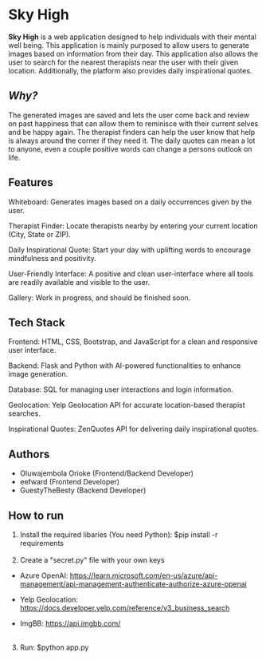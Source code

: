 # Sky High
**Sky High** is a web application designed to help individuals with their mental well being. This application is mainly purposed to allow users to generate images based on information from their day. This application also allows the user to search for the nearest therapists near the user with their given location. Additionally, the platform also provides daily inspirational quotes. 

## *Why?*
The generated images are saved and lets the user come back and review on past happiness that can allow them to reminisce with their current selves and be happy again. The therapist finders can help the user know that help is always around the corner if they need it. The daily quotes can mean a lot to anyone, even a couple positive words can change a persons outlook on life. 

## **Features**
Whiteboard: Generates images based on a daily occurrences given by the user.

Therapist Finder: Locate therapists nearby by entering your current location (City, State or ZIP).

Daily Inspirational Quote: Start your day with uplifting words to encourage mindfulness and positivity.

User-Friendly Interface: A positive and clean user-interface where all tools are readily available and visible to the user.

Gallery: Work in progress, and should be finished soon. <!-- Not gonna pull a GTA 6-->

## Tech Stack
Frontend: HTML, CSS, Bootstrap, and JavaScript for a clean and responsive user interface.

Backend: Flask and Python with AI-powered functionalities to enhance image generation.

Database: SQL for managing user interactions and login information.

Geolocation: Yelp Geolocation API for accurate location-based therapist searches.

Inspirational Quotes: ZenQuotes API for delivering daily inspirational quotes.

## Authors
* Oluwajembola Orioke (Frontend/Backend Developer) <!-- Might be the goat -->
* eefward (Frontend Developer) <!-- Decent at best (and might not be straight) -->
* GuestyTheBesty (Backend Developer) <!-- Completely Straight -->

## How to run
1. Install the required libaries (You need Python): $pip install -r requirements
<br></br>
2. Create a "secret.py" file with your own keys

* Azure OpenAI: https://learn.microsoft.com/en-us/azure/api-management/api-management-authenticate-authorize-azure-openai

* Yelp Geolocation: https://docs.developer.yelp.com/reference/v3_business_search

* ImgBB: https://api.imgbb.com/
<br></br>
3. Run: $python app.py